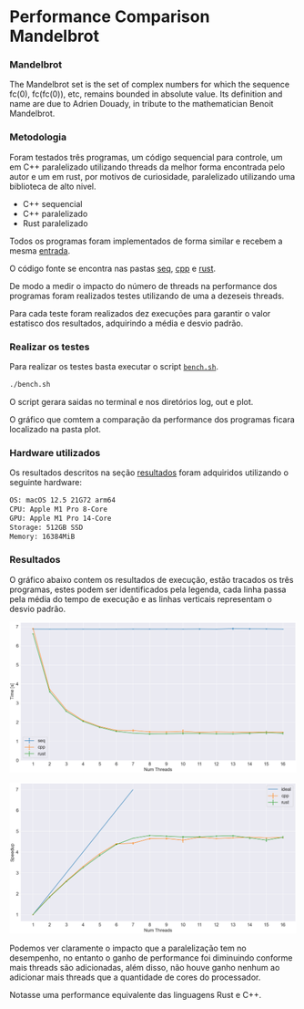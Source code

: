 # Performance Comparison Mandelbrot

### Mandelbrot

The Mandelbrot set is the set of complex numbers for which the sequence fc(0), fc(fc(0)), etc, remains bounded in absolute value. Its definition and name are due to Adrien Douady, in tribute to the mathematician Benoit Mandelbrot.

### Metodologia

Foram testados três programas, um código sequencial para controle, um em C++ paralelizado utilizando threads da melhor forma encontrada pelo autor e um em rust, por motivos de curiosidade, paralelizado utilizando uma biblioteca de alto nivel.

* C++ sequencial
* C++ paralelizado
* Rust paralelizado

Todos os programas foram implementados de forma similar e recebem a mesma [entrada](mandelbrot.in).

O código fonte se encontra nas pastas [seq](seq/mandelbrot.cpp), [cpp](cpp/mandelbrot.cpp) e [rust](rust/src/main.rs).

De modo a medir o impacto do número de threads na performance dos programas foram realizados testes utilizando de uma a dezeseis threads.

Para cada teste foram realizados dez execuções para garantir o valor estatisco dos resultados, adquirindo a média e desvio padrão.

### Realizar os testes

Para realizar os testes basta executar o script [`bench.sh`](bench.sh).

```bash
./bench.sh
```

O script gerara saidas no terminal e nos diretórios log, out e plot.

O gráfico que comtem a comparação da performance dos programas ficara localizado na pasta plot.

### Hardware utilizados

Os resultados descritos na seção [resultados](#resultados) foram adquiridos utilizando o seguinte hardware:

```
OS: macOS 12.5 21G72 arm64
CPU: Apple M1 Pro 8-Core
GPU: Apple M1 Pro 14-Core
Storage: 512GB SSD
Memory: 16384MiB
```

### Resultados

O gráfico abaixo contem os resultados de execução, estão tracados os três programas, estes podem ser identificados pela legenda,
cada linha passa pela média do tempo de execução e as linhas verticais representam o desvio padrão.

![resultados](resultados/parametrized.png)

![resultados](resultados/speedup.png)

Podemos ver claramente o impacto que a paralelização tem no desempenho, no entanto o ganho de performance foi diminuindo conforme mais threads são adicionadas, além disso, não houve ganho nenhum ao adicionar mais threads que a quantidade de cores do processador.

Notasse uma performance equivalente das linguagens Rust e C++.
